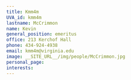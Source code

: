 ```yaml
---
title: Kmm4m
UVA_id: kmm4m
lastname: McCrimmon
name: Kevin
general_position: emeritus
office: 213 Kerchof Hall
phone: 434-924-4938
email: kmm4m@virginia.edu
image: __SITE_URL__/img/people/McCrimmon.jpg
personal_page: 
interests: 
---
```


